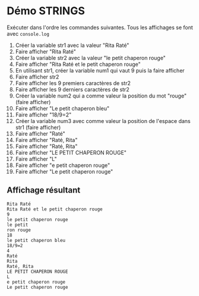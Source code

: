 # Démo STRINGS

Exécuter dans l'ordre les commandes suivantes.
Tous les affichages se font avec `console.log`
1. Créer la variable str1 avec la valeur "Rita Raté"
1. Faire afficher "Rita Raté"
1. Créer la variable str2 avec la valeur "le petit chaperon rouge"
1. Faire afficher "Rita Raté et le petit chaperon rouge"
1. En utilisant str1, créer la variable num1 qui vaut 9 puis la faire afficher
1. Faire afficher str2
1. Faire afficher les 9 premiers caractères de str2
1. Faire afficher les 9 derniers caractères de str2
1. Créer la variable num2 qui a comme valeur la position du mot "rouge" (faire afficher)
1. Faire afficher "Le petit chaperon bleu"
1. Faire afficher "18/9=2"
1. Créer la variable num3 avec comme valeur la position de l'espace dans str1 (faire afficher)
1. Faire afficher "Raté"
1. Faire afficher "Raté, Rita"
1. Faire afficher "Raté, Rita"
1. Faire afficher "LE PETIT CHAPERON ROUGE"
1. Faire afficher "L"
1. Faire afficher "e petit chaperon rouge"
1. Faire afficher "Le petit chaperon rouge"



## Affichage résultant
```
Rita Raté
Rita Raté et le petit chaperon rouge
9
le petit chaperon rouge
le petit
ron rouge
18
le petit chaperon bleu
18/9=2
4
Raté
Rita
Raté, Rita
LE PETIT CHAPERON ROUGE
L
e petit chaperon rouge
Le petit chaperon rouge
```